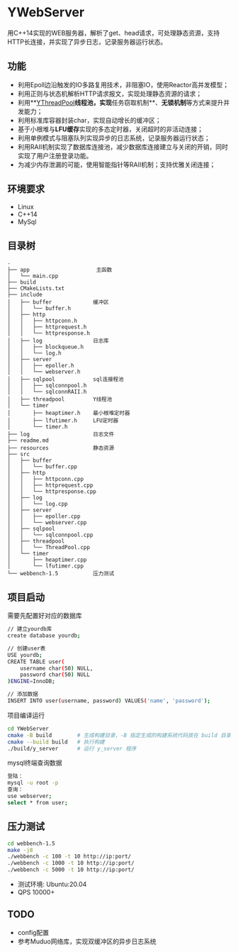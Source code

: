 

# YWebServer

用C++14实现的WEB服务器，解析了get、head请求，可处理静态资源，支持HTTP长连接，并实现了异步日志，记录服务器运行状态。  

## 功能
* 利用Epoll边沿触发的IO多路复用技术，非阻塞IO，使用Reactor高并发模型；
* 利用正则与状态机解析HTTP请求报文，实现处理静态资源的请求；
* 利用**[YThreadPool](https://github.com/shenming77/Y_ThreadPool)**线程池，实现**任务窃取机制**、**无锁机制**等方式来提升并发能力；
* 利用标准库容器封装char，实现自动增长的缓冲区；
* 基于小根堆与**LFU缓存**实现的多态定时器，关闭超时的非活动连接；
* 利用单例模式与阻塞队列实现异步的日志系统，记录服务器运行状态；
* 利用RAII机制实现了数据库连接池，减少数据库连接建立与关闭的开销，同时实现了用户注册登录功能。
* 为减少内存泄漏的可能，使用智能指针等RAII机制；支持优雅关闭连接；

## 环境要求
* Linux
* C++14
* MySql

## 目录树
```
.
├── app                     主函数
│   └── main.cpp
├── build
├── CMakeLists.txt
├── include
│   ├── buffer             缓冲区
│   │   └── buffer.h
│   ├── http               
│   │   ├── httpconn.h
│   │   ├── httprequest.h
│   │   └── httpresponse.h
│   ├── log                日志库
│   │   ├── blockqueue.h   
│   │   └── log.h
│   ├── server
│   │   ├── epoller.h
│   │   └── webserver.h
│   ├── sqlpool            sql连接程池
│   │   ├── sqlconnpool.h
│   │   └── sqlconnRAII.h
│   ├── threadpool         Y线程池
│   └── timer
│       ├── heaptimer.h    最小根堆定时器
│       ├── lfutimer.h     LFU定时器
│       └── timer.h
├── log                    日志文件
├── readme.md
├── resources              静态资源
├── src                  
│   ├── buffer
│   │   └── buffer.cpp
│   ├── http
│   │   ├── httpconn.cpp
│   │   ├── httprequest.cpp
│   │   └── httpresponse.cpp
│   ├── log
│   │   └── log.cpp
│   ├── server
│   │   ├── epoller.cpp
│   │   └── webserver.cpp
│   ├── sqlpool
│   │   └── sqlconnpool.cpp
│   ├── threadpool
│   │   └── ThreadPool.cpp
│   └── timer
│       ├── heaptimer.cpp
│       └── lfutimer.cpp
└── webbench-1.5           压力测试

```


## 项目启动
需要先配置好对应的数据库
```bash
// 建立yourdb库
create database yourdb;

// 创建user表
USE yourdb;
CREATE TABLE user(
    username char(50) NULL,
    password char(50) NULL
)ENGINE=InnoDB;

// 添加数据
INSERT INTO user(username, password) VALUES('name', 'password');
```

项目编译运行

```bash
cd YWebServer
cmake -B build        # 生成构建目录，-B 指定生成的构建系统代码放在 build 目录
cmake --build build   # 执行构建
./build/y_server      # 运行 y_server 程序
```

mysql终端查询数据
```bash
登陆：
mysql -u root -p
查询：
use webserver;
select * from user;
```
## 压力测试
```bash
cd webbench-1.5
make -j8
./webbench -c 100 -t 10 http://ip:port/
./webbench -c 1000 -t 10 http://ip:port/
./webbench -c 5000 -t 10 http://ip:port/
```
* 测试环境: Ubuntu:20.04  
* QPS 10000+

## TODO
* config配置
* 参考Muduo网络库，实现双缓冲区的异步日志系统
